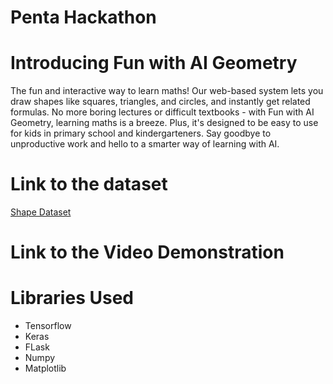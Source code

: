 # Penta Hackathon

# Introducing Fun with AI Geometry

The fun and interactive way to learn maths! Our web-based system lets you draw shapes like squares, triangles, and circles, and instantly get related formulas. No more boring lectures or difficult textbooks - with Fun with AI Geometry, learning maths is a breeze. Plus, it's designed to be easy to use for kids in primary school and kindergarteners. Say goodbye to unproductive work and hello to a smarter way of learning with AI.

# Link to the dataset
[Shape Dataset](https://drive.google.com/drive/folders/1LB1i53cnWHlmIEnEI2C3gtYALTXX4Awa)

# Link to the Video Demonstration


# Libraries Used
* Tensorflow
* Keras
* FLask
* Numpy
* Matplotlib
